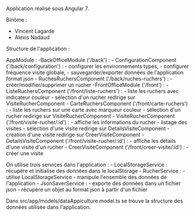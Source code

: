Application réalisé sous Angular 7.

Binôme :
  - Vincent Lagarde
  - Alexis Nadaud


Structure de l'application : 

AppModule : 
  -BackOfficeModule ('/back') : 
    - ConfigurationComponent ('/back/configuration') :
      - configurer les environnements types, 
      - configurer fréquence visite globale, 
      - sauvegarder/exporter données de l'application format json
    - RuchesRuchersComponent ('/back/ruches-ruchers') : 
      - créer/modifier/supprimer un rucher
  -FrontOfficeModule ('/front') : 
        - ListeRuchersComponent ('/front/liste-ruchers') : 
            - liste les ruchers avec indicateur couleur
            - sélection d'un rucher redirige sur VisiteRucherComponent
        - CarteRuchersComponent ('/front/carte-ruchers') : 
            - liste les ruchers sur une carte avec marqueur couleur
            - sélection d'un rucher redirige sur VisiteRucherComponent
        - VisiteRucherComponent ('/front/visite-rucher/:id') : 
            - affiche les informations du rucher
            - listage des visites
            - sélection d'une visite redirige sur DetailsVisiteComponent
            - création d'une visite redirige sur CreerVisiteComponent
        - DetailsVisiteComponent ('/front/visite-rucher/:id') : 
            - affiche les détails d'une visite d'un rucher
        - CreerVisiteComponent ('/front/creer-visite/:id') : 
            - créer une visite


On utilise trois services dans l'application : 
    - LocalStorageService : récupère et initialise des données dans le localStorage
    - RucherService : 
        - utilise LocalStorageService
        - manipule l'ensemble des données de l'application
    - JsonSaverService : 
        - exporte des données dans un fichier json
        - récupère un objet au format json à partir d'un fichier

 
Dans src/app/models/dataAppiculture.model.ts se trouve la structure des données utilisée dans l'application.
